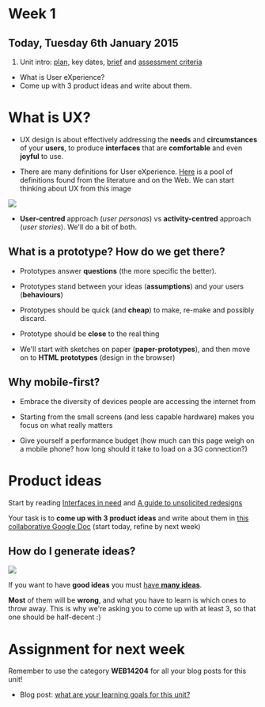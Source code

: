 # Week 1

## Today, Tuesday 6th January 2015

1. Unit intro: [plan](https://github.com/RavensbourneWebMedia/WEB14204#plan), key dates, [brief](https://github.com/RavensbourneWebMedia/WEB14204#brief) and [assessment criteria](https://github.com/RavensbourneWebMedia/WEB14204#assessment-criteria) 
* What is User eXperience?
* Come up with 3 product ideas and write about them.


# What is UX?

* UX design is about effectively addressing the **needs** and **circumstances** of your **users**, to produce **interfaces** that are **comfortable** and even **joyful** to use.

* There are many definitions for User eXperience. [Here](http://www.allaboutux.org/ux-definitions) is a pool of definitions found from the literature and on the Web. We can start thinking about UX from this image

![](http://imgs.xkcd.com/comics/university_website.png)

* **User-centred** approach (*user personas*) vs **activity-centred** approach (*user stories*). We'll do a bit of both.


## What is a prototype? How do we get there?

* Prototypes answer **questions** (the more specific the better).

* Prototypes stand between your ideas (**assumptions**) and your users (**behaviours**)

* Prototypes should be quick (and **cheap**) to make, re-make and possibly discard.

* Prototype should be **close** to the real thing

* We'll start with sketches on paper (**paper-prototypes**), and then move on to **HTML prototypes** (design in the browser)


## Why mobile-first?

* Embrace the diversity of devices people are accessing the internet from

* Starting from the small screens (and less capable hardware) makes you focus on what really matters

* Give yourself a performance budget (how much can this page weigh on a mobile phone? how long should it take to load on a 3G connection?)



# Product ideas

Start by reading [Interfaces in need](https://medium.com/@gbks/interfaces-in-need-fa21105102c6) and [A guide to unsolicited redesigns](http://www.welcomebrand.co.uk/thoughts/the-designers-guide-to-unsolicited-redesigns/)

Your task is to **come up with 3 product ideas** and write about them in [this collaborative Google Doc](https://docs.google.com/document/d/1uvH4DzJyyMGLhlRfwow58k96xDwcw6ZX--RoUhqB928/edit?usp=sharing) (start today, refine by next week)

## How do I generate ideas?

![](http://frankchimero.com/assets/ideas.gif)

If you want to have **good ideas** you must [have **many ideas**](https://medium.com/founder-stories/9bd554bedce0).

**Most** of them will be **wrong**, and what you have to learn is which ones to throw away. This is why we're asking you to come up with at least 3, so that one should be half-decent :)


# Assignment for next week

Remember to use the category **WEB14204** for all your blog posts for this unit!

* Blog post: [what are your learning goals for this unit?](https://github.com/RavensbourneWebMedia/Blogging/blob/master/what-are-my-learning-goals.md)